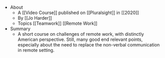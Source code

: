 - About
	- A [[Video Course]] published on [[Pluralsight]] in [[2020]]
	- By [[Jo Harder]]
	- Topics [[Teamwork]] [[Remote Work]]
- Summary
	- A short course on challenges of remote work, with distinctly American perspective. Still, many good end relevant points, especially about the need to replace the non-verbal communication in remote setting.